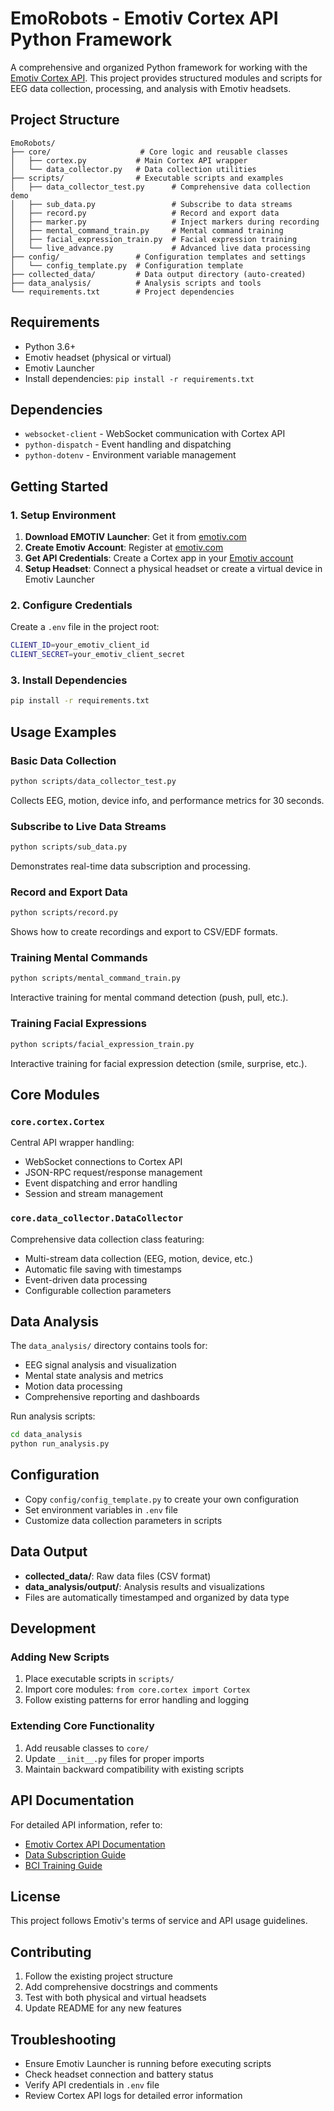 
# EmoRobots - Emotiv Cortex API Python Framework

A comprehensive and organized Python framework for working with the [Emotiv Cortex API](https://emotiv.gitbook.io/cortex-api). This project provides structured modules and scripts for EEG data collection, processing, and analysis with Emotiv headsets.

## Project Structure

```
EmoRobots/
├── core/                    # Core logic and reusable classes
│   ├── cortex.py           # Main Cortex API wrapper
│   └── data_collector.py   # Data collection utilities
├── scripts/                # Executable scripts and examples
│   ├── data_collector_test.py      # Comprehensive data collection demo
│   ├── sub_data.py                 # Subscribe to data streams
│   ├── record.py                   # Record and export data
│   ├── marker.py                   # Inject markers during recording
│   ├── mental_command_train.py     # Mental command training
│   ├── facial_expression_train.py  # Facial expression training
│   └── live_advance.py             # Advanced live data processing
├── config/                 # Configuration templates and settings
│   └── config_template.py  # Configuration template
├── collected_data/         # Data output directory (auto-created)
├── data_analysis/          # Analysis scripts and tools
└── requirements.txt        # Project dependencies
```

## Requirements

- Python 3.6+
- Emotiv headset (physical or virtual)
- Emotiv Launcher
- Install dependencies: `pip install -r requirements.txt`

## Dependencies

- `websocket-client` - WebSocket communication with Cortex API
- `python-dispatch` - Event handling and dispatching
- `python-dotenv` - Environment variable management

## Getting Started

### 1. Setup Environment

1. **Download EMOTIV Launcher**: Get it from [emotiv.com](https://www.emotiv.com/products/emotiv-launcher)
2. **Create Emotiv Account**: Register at [emotiv.com](https://id.emotivcloud.com/eoidc/account/registration/)
3. **Get API Credentials**: Create a Cortex app in your [Emotiv account](https://www.emotiv.com/my-account/cortex-apps/)
4. **Setup Headset**: Connect a physical headset or create a virtual device in Emotiv Launcher

### 2. Configure Credentials

Create a `.env` file in the project root:
```bash
CLIENT_ID=your_emotiv_client_id
CLIENT_SECRET=your_emotiv_client_secret
```

### 3. Install Dependencies

```bash
pip install -r requirements.txt
```

## Usage Examples

### Basic Data Collection
```bash
python scripts/data_collector_test.py
```
Collects EEG, motion, device info, and performance metrics for 30 seconds.

### Subscribe to Live Data Streams
```bash
python scripts/sub_data.py
```
Demonstrates real-time data subscription and processing.

### Record and Export Data
```bash
python scripts/record.py
```
Shows how to create recordings and export to CSV/EDF formats.

### Training Mental Commands
```bash
python scripts/mental_command_train.py
```
Interactive training for mental command detection (push, pull, etc.).

### Training Facial Expressions
```bash
python scripts/facial_expression_train.py
```
Interactive training for facial expression detection (smile, surprise, etc.).

## Core Modules

### `core.cortex.Cortex`
Central API wrapper handling:
- WebSocket connections to Cortex API
- JSON-RPC request/response management
- Event dispatching and error handling
- Session and stream management

### `core.data_collector.DataCollector`
Comprehensive data collection class featuring:
- Multi-stream data collection (EEG, motion, device, etc.)
- Automatic file saving with timestamps
- Event-driven data processing
- Configurable collection parameters

## Data Analysis

The `data_analysis/` directory contains tools for:
- EEG signal analysis and visualization
- Mental state analysis and metrics
- Motion data processing
- Comprehensive reporting and dashboards

Run analysis scripts:
```bash
cd data_analysis
python run_analysis.py
```

## Configuration

- Copy `config/config_template.py` to create your own configuration
- Set environment variables in `.env` file
- Customize data collection parameters in scripts

## Data Output

- **collected_data/**: Raw data files (CSV format)
- **data_analysis/output/**: Analysis results and visualizations
- Files are automatically timestamped and organized by data type

## Development

### Adding New Scripts
1. Place executable scripts in `scripts/`
2. Import core modules: `from core.cortex import Cortex`
3. Follow existing patterns for error handling and logging

### Extending Core Functionality
1. Add reusable classes to `core/`
2. Update `__init__.py` files for proper imports
3. Maintain backward compatibility with existing scripts

## API Documentation

For detailed API information, refer to:
- [Emotiv Cortex API Documentation](https://emotiv.gitbook.io/cortex-api/)
- [Data Subscription Guide](https://emotiv.gitbook.io/cortex-api/data-subscription)
- [BCI Training Guide](https://emotiv.gitbook.io/cortex-api/bci)

## License

This project follows Emotiv's terms of service and API usage guidelines.

## Contributing

1. Follow the existing project structure
2. Add comprehensive docstrings and comments
3. Test with both physical and virtual headsets
4. Update README for any new features

## Troubleshooting

- Ensure Emotiv Launcher is running before executing scripts
- Check headset connection and battery status
- Verify API credentials in `.env` file
- Review Cortex API logs for detailed error information


